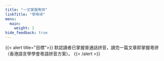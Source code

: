 ```yaml
---
title: "一文掌握粤拼"
linkTitle: "學粤拼"
menu:
  main:
    weight: 1
hide_feedback: true
---
```


{{< alert title="目標">}}
默認讀者已掌握普通話拼音，讀完一篇文章即掌握粵拼（香港語言學學會粵語拼音方案）。
{{< /alert >}}
